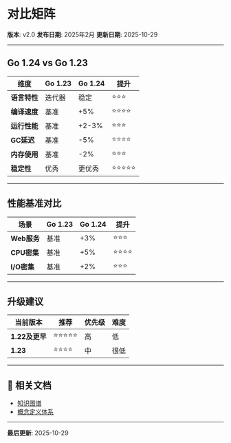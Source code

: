 # 对比矩阵

**版本**: v2.0
**发布日期**: 2025年2月
**更新日期**: 2025-10-29

---

## Go 1.24 vs Go 1.23

| 维度 | Go 1.23 | Go 1.24 | 提升 |
|------|---------|---------|------|
| **语言特性** | 迭代器 | 稳定 | ⭐⭐⭐ |
| **编译速度** | 基准 | +5% | ⭐⭐⭐⭐ |
| **运行性能** | 基准 | +2-3% | ⭐⭐⭐ |
| **GC延迟** | 基准 | -5% | ⭐⭐⭐⭐ |
| **内存使用** | 基准 | -2% | ⭐⭐⭐ |
| **稳定性** | 优秀 | 更优秀 | ⭐⭐⭐⭐⭐ |

---

## 性能基准对比

| 场景 | Go 1.23 | Go 1.24 | 提升 |
|------|---------|---------|------|
| **Web服务** | 基准 | +3% | ⭐⭐⭐ |
| **CPU密集** | 基准 | +5% | ⭐⭐⭐⭐ |
| **I/O密集** | 基准 | +2% | ⭐⭐⭐ |

---

## 升级建议

| 当前版本 | 推荐 | 优先级 | 难度 |
|---------|------|-------|------|
| **1.22及更早** | ⭐⭐⭐⭐⭐ | 高 | 低 |
| **1.23** | ⭐⭐⭐⭐ | 中 | 很低 |

---

## 🔗 相关文档

- [知识图谱](./00-知识图谱.md)
- [概念定义体系](./00-概念定义体系.md)

---

**最后更新**: 2025-10-29
